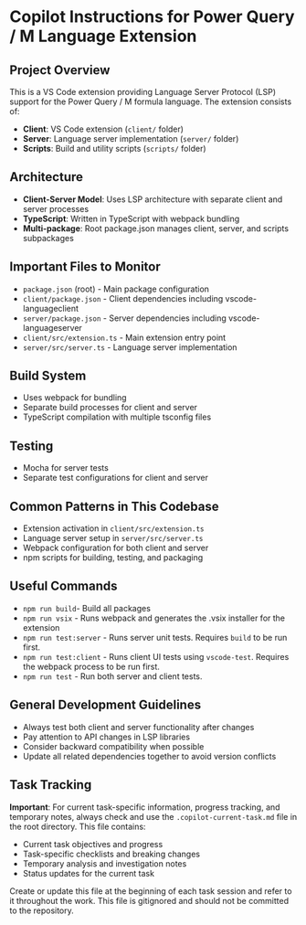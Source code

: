 # Copilot Instructions for Power Query / M Language Extension

## Project Overview

This is a VS Code extension providing Language Server Protocol (LSP) support for the Power Query / M formula language. The extension consists of:

-   **Client**: VS Code extension (`client/` folder)
-   **Server**: Language server implementation (`server/` folder)
-   **Scripts**: Build and utility scripts (`scripts/` folder)

## Architecture

-   **Client-Server Model**: Uses LSP architecture with separate client and server processes
-   **TypeScript**: Written in TypeScript with webpack bundling
-   **Multi-package**: Root package.json manages client, server, and scripts subpackages

## Important Files to Monitor

-   `package.json` (root) - Main package configuration
-   `client/package.json` - Client dependencies including vscode-languageclient
-   `server/package.json` - Server dependencies including vscode-languageserver
-   `client/src/extension.ts` - Main extension entry point
-   `server/src/server.ts` - Language server implementation

## Build System

-   Uses webpack for bundling
-   Separate build processes for client and server
-   TypeScript compilation with multiple tsconfig files

## Testing

-   Mocha for server tests
-   Separate test configurations for client and server

## Common Patterns in This Codebase

-   Extension activation in `client/src/extension.ts`
-   Language server setup in `server/src/server.ts`
-   Webpack configuration for both client and server
-   npm scripts for building, testing, and packaging

## Useful Commands

-   `npm run build`- Build all packages
-   `npm run vsix` - Runs webpack and generates the .vsix installer for the extension
-   `npm run test:server` - Runs server unit tests. Requires `build` to be run first.
-   `npm run test:client` - Runs client UI tests using `vscode-test`. Requires the webpack process to be run first.
-   `npm run test` - Run both server and client tests.

## General Development Guidelines

-   Always test both client and server functionality after changes
-   Pay attention to API changes in LSP libraries
-   Consider backward compatibility when possible
-   Update all related dependencies together to avoid version conflicts

## Task Tracking

**Important**: For current task-specific information, progress tracking, and temporary notes, always check and use the `.copilot-current-task.md` file in the root directory. This file contains:

-   Current task objectives and progress
-   Task-specific checklists and breaking changes
-   Temporary analysis and investigation notes
-   Status updates for the current task

Create or update this file at the beginning of each task session and refer to it throughout the work. This file is gitignored and should not be committed to the repository.
